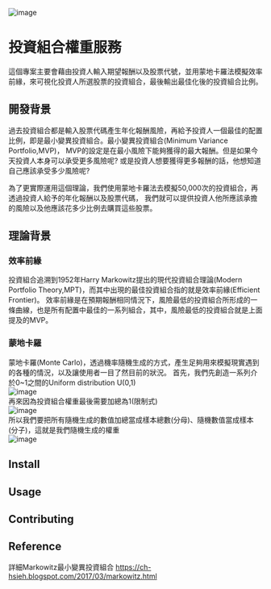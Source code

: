 ![image](https://github.com/user-attachments/assets/212d97b6-9e8f-4191-b879-cfaf19a3e32b)  
# 投資組合權重服務
這個專案主要會藉由投資人輸入期望報酬以及股票代號，並用蒙地卡羅法模擬效率前緣，來可視化投資人所選股票的投資組合，最後輸出最佳化後的投資組合比例。

## 開發背景
過去投資組合都是輸入股票代碼產生年化報酬風險，再給予投資人一個最佳的配置比例，即是最小變異投資組合。最小變異投資組合(Minimum Variance Portfolio,MVP)，
MVP的設定是在最小風險下能夠獲得的最大報酬。但是如果今天投資人本身可以承受更多風險呢? 或是投資人想要獲得更多報酬的話，他想知道自己應該承受多少風險呢?
   
為了更實際運用這個理論，我們使用蒙地卡羅法去模擬50,000次的投資組合，再透過投資人給予的年化報酬以及股票代碼，
我們就可以提供投資人他所應該承擔的風險以及他應該花多少比例去購買這些股票。

## 理論背景
### 效率前緣
投資組合追溯到1952年Harry Markowitz提出的現代投資組合理論(Modern Portfolio Theory,MPT)，而其中出現的最佳投資組合指的就是效率前緣(Efficient Frontier)。
效率前緣是在預期報酬相同情況下，風險最低的投資組合所形成的一條曲線，也是所有配置中最佳的一系列組合，其中，風險最低的投資組合就是上面提及的MVP。

### 蒙地卡羅
蒙地卡羅(Monte Carlo)，透過機率隨機生成的方式，產生足夠用來模擬現實遇到的各種的情況，以及讓使用者一目了然目前的狀況。
首先，我們先創造一系列介於0~1之間的Uniform distribution U(0,1)   
![image](https://github.com/user-attachments/assets/2ce2cb8d-6305-4b72-ab51-cdf3fb40f33d)  
再來因為投資組合權重最後需要加總為1(限制式)  
![image](https://github.com/user-attachments/assets/c2511c9b-5870-4122-a319-ef8e4d6637b2)   
所以我們要把所有隨機生成的數值加總當成樣本總數(分母)、隨機數值當成樣本(分子)，這就是我們隨機生成的權重    
![image](https://github.com/user-attachments/assets/817812bc-6b8c-4956-842b-e171719f9a18)  

## Install


## Usage


## Contributing



## Reference
詳細Markowitz最小變異投資組合
https://ch-hsieh.blogspot.com/2017/03/markowitz.html

